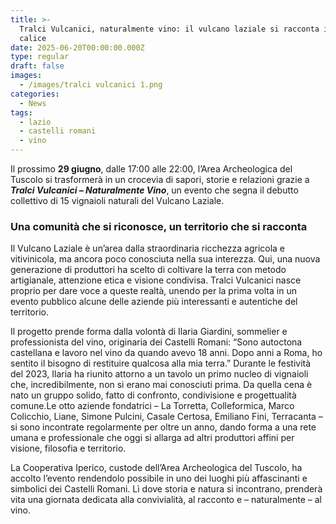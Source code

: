 ```yaml
---
title: >-
  Tralci Vulcanici, naturalmente vino: il vulcano laziale si racconta in un
  calice
date: 2025-06-20T00:00:00.000Z
type: regular
draft: false
images:
  - /images/tralci vulcanici 1.png
categories:
  - News
tags:
  - lazio
  - castelli romani
  - vino
---
```


Il prossimo **29 giugno**, dalle 17:00 alle 22:00, l’Area Archeologica del Tuscolo si trasformerà in un crocevia di sapori, storie e relazioni grazie a ***Tralci Vulcanici – Naturalmente Vino***, un evento che segna il debutto collettivo di 15 vignaioli naturali del Vulcano Laziale.

### Una comunità che si riconosce, un territorio che si racconta

Il Vulcano Laziale è un’area dalla straordinaria ricchezza agricola e vitivinicola, ma ancora poco conosciuta nella sua interezza. Qui, una nuova generazione di produttori ha scelto di coltivare la terra con metodo artigianale, attenzione etica e visione condivisa. Tralci Vulcanici nasce proprio per dare voce a queste realtà, unendo per la prima volta in un evento pubblico alcune delle aziende più interessanti e autentiche del territorio.

Il progetto prende forma dalla volontà di Ilaria Giardini, sommelier e professionista del vino, originaria dei Castelli Romani: “Sono autoctona castellana e lavoro nel vino da quando avevo 18 anni. Dopo anni a Roma, ho sentito il bisogno di restituire qualcosa alla mia terra.” Durante le festività del 2023, Ilaria ha riunito attorno a un tavolo un primo nucleo di vignaioli che, incredibilmente, non si erano mai conosciuti prima. Da quella cena è nato un gruppo solido, fatto di confronto, condivisione e progettualità comune.Le otto aziende fondatrici – La Torretta, Colleformica, Marco Colicchio, Liane, Simone Pulcini, Casale Certosa, Emiliano Fini, Terracanta – si sono incontrate regolarmente per oltre un anno, dando forma a una rete umana e professionale che oggi si allarga ad altri produttori affini per visione, filosofia e territorio.

La Cooperativa Iperico, custode dell’Area Archeologica del Tuscolo, ha accolto l’evento rendendolo possibile in uno dei luoghi più affascinanti e simbolici dei Castelli Romani. Lì dove storia e natura si incontrano, prenderà vita una giornata dedicata alla convivialità, al racconto e – naturalmente – al vino.
